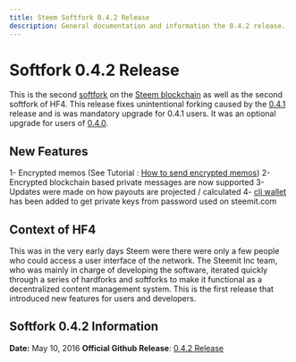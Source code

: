 ```yaml
---
title: Steem Softfork 0.4.2 Release
description: General documentation and information the 0.4.2 release.
---
```


# Softfork 0.4.2 Release

This is the second [softfork](/glossary/softfork.md) on the [Steem blockchain](/glossary/steem-blockchain.md) as well as the second softfork of HF4. This release fixes unintentional forking caused by the [0.4.1](/releases/softfork-0-4-1.md) release and is was mandatory upgrade for 0.4.1 users. It was an optional upgrade for users of [0.4.0](/releases/harfork-0-4-0.md).

## New Features

1- Encrypted memos (See Tutorial : [How to send encrypted memos](/tutorials/how-to-send-encrypted-memos.md))
2- Encrypted blockchain based private messages are now supported
3- Updates were made on how payouts are projected / calculated
4- [cli wallet](/glossary/cli-wallet.md) has been added to get private keys from password used on steemit.com

## Context of HF4

This was in the very early days Steem were there were only a few people who could access a user interface of the network. The Steemit Inc team, who was mainly in charge of developing the software, iterated quickly through a series of hardforks and softforks to make it functional as a decentralized content management system. This is the first release that introduced new features for users and developers.

## Softfork 0.4.2 Information
**Date:** May 10, 2016 
**Official Github Release**: [0.4.2 Release](https://github.com/steemit/steem/releases/tag/v0.4.2)